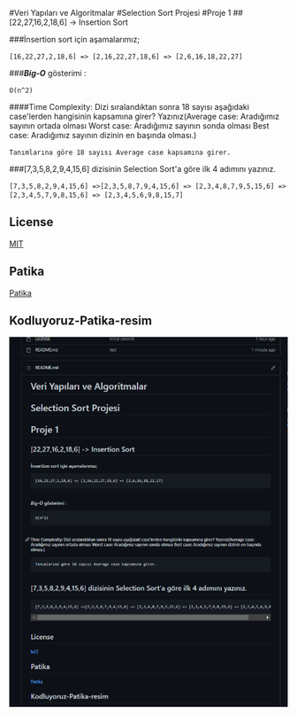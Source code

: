 #Veri Yapıları ve Algoritmalar
#Selection Sort Projesi
#Proje 1 
##[22,27,16,2,18,6] -> Insertion Sort

###İnsertion sort için aşamalarımız;
```
[16,22,27,2,18,6] => [2,16,22,27,18,6] => [2,6,16,18,22,27]
```

###***Big-O*** gösterimi : 
```
O(n^2)
```
####Time Complexity: Dizi sıralandıktan sonra 18 sayısı aşağıdaki case'lerden hangisinin kapsamına girer? Yazınız(Average case: Aradığımız sayının ortada olması Worst case: Aradığımız sayının sonda olması Best case: Aradığımız sayının dizinin en başında olması.)
```
Tanımlarına göre 18 sayısı Average case kapsamına girer.
```

###[7,3,5,8,2,9,4,15,6] dizisinin Selection Sort'a göre ilk 4 adımını yazınız.

```
[7,3,5,8,2,9,4,15,6] =>[2,3,5,8,7,9,4,15,6] => [2,3,4,8,7,9,5,15,6] => [2,3,4,5,7,9,8,15,6] => [2,3,4,5,6,9,8,15,7]
```

## License

[MIT](https://tr.wikipedia.org/wiki/MIT_Lisans%C4%B1)
## Patika

[Patika](https://www.patika.dev/tr)

## Kodluyoruz-Patika-resim
![](img/resim.png)
